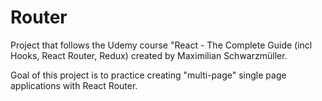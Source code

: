 # Router

Project that follows the Udemy course "React - The Complete Guide (incl Hooks, React Router, Redux) created by Maximilian Schwarzmüller.

Goal of this project is to practice creating "multi-page" single page applications with React Router.
